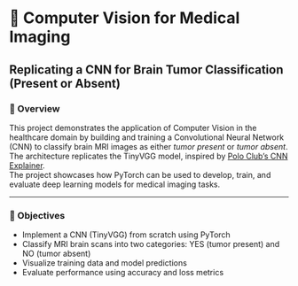 # 🧠 Computer Vision for Medical Imaging  
## Replicating a CNN for Brain Tumor Classification (Present or Absent)

### 📖 Overview
This project demonstrates the application of Computer Vision in the healthcare domain by building and training a Convolutional Neural Network (CNN) to classify brain MRI images as either *tumor present* or *tumor absent*.  
The architecture replicates the TinyVGG model, inspired by [Polo Club’s CNN Explainer](https://poloclub.github.io/cnn-explainer/).  
The project showcases how PyTorch can be used to develop, train, and evaluate deep learning models for medical imaging tasks.

---

### 🧩 Objectives
- Implement a CNN (TinyVGG) from scratch using PyTorch  
- Classify MRI brain scans into two categories: YES (tumor present) and NO (tumor absent)  
- Visualize training data and model predictions  
- Evaluate performance using accuracy and loss metrics